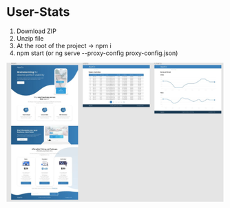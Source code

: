# User-Stats
1. Download ZIP
2. Unzip file
3. At the root of the project -> npm i
4. npm start (or ng serve --proxy-config proxy-config.json)


<img src="https://github.com/projectFromEllina/User-Stats/blob/master/screenshots/1.JPG" />
